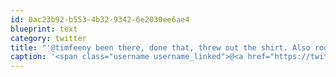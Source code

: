 ```yaml
---
id: 0ac23b92-b553-4b32-9342-6e2030ee6ae4
blueprint: text
category: twitter
title: "'@timfeeny been there, done that, threw out the shirt. Also rode donkeys with the bridesmaids at 4am once"
caption: '<span class="username username_linked">@<a href="https://twitter.com/timfeeny" title="Tim Feeny">timfeeny</a></span> been there, done that, threw out the shirt. Also rode donkeys with the bridesmaids at 4am once'
---
```

